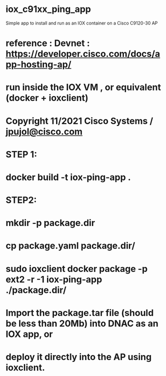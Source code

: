# iox_c91xx_ping_app
Simple app to install and run as an IOX container on a Cisco C9120-30 AP

#
# reference : Devnet : https://developer.cisco.com/docs/app-hosting-ap/
# run inside the IOX VM , or equivalent (docker + ioxclient)
# 
# Copyright 11/2021 Cisco Systems /  jpujol@cisco.com
#
# STEP 1: 
# docker build -t iox-ping-app .
# 
# STEP2:
# mkdir -p package.dir
# cp package.yaml package.dir/
# sudo ioxclient docker package -p ext2 -r -1 iox-ping-app ./package.dir/
#
# Import the package.tar file (should be less than 20Mb) into DNAC as an IOX app, or 
# deploy it directly into the AP using ioxclient. 

